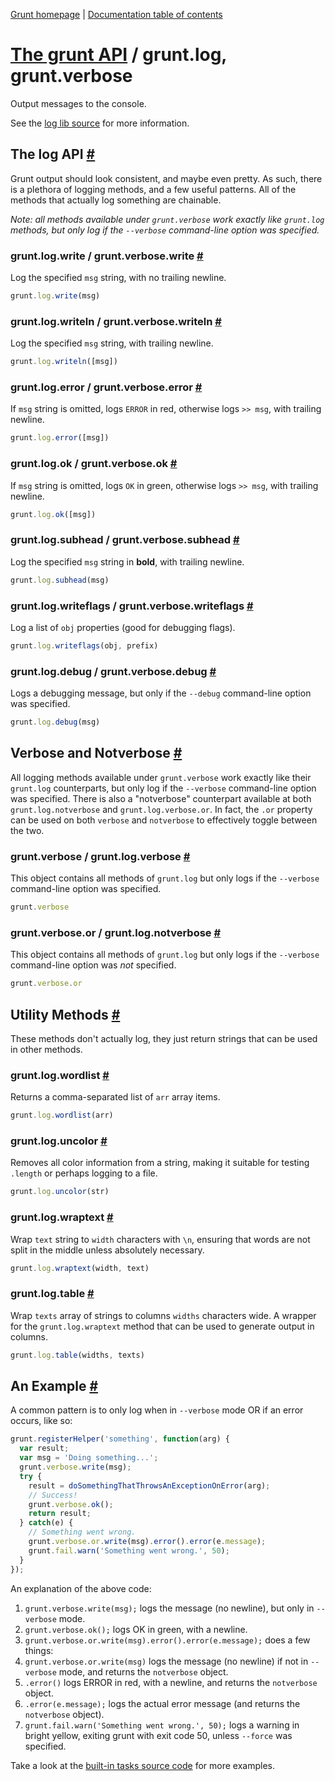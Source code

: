 [Grunt homepage](http://gruntjs.com/) | [Documentation table of contents](toc.md)

# [The grunt API](api.md) / grunt.log, grunt.verbose

Output messages to the console.

See the [log lib source](../lib/grunt/log.js) for more information.

## The log API <a name="the-log-api" href="#the-log-api" title="Link to this section">#</a>
Grunt output should look consistent, and maybe even pretty. As such, there is a plethora of logging methods, and a few useful patterns. All of the methods that actually log something are chainable.

_Note: all methods available under `grunt.verbose` work exactly like `grunt.log` methods, but only log if the `--verbose` command-line option was specified._

### grunt.log.write / grunt.verbose.write <a name="grunt-log-write-grunt-verbose-write" href="#grunt-log-write-grunt-verbose-write" title="Link to this section">#</a>
Log the specified `msg` string, with no trailing newline.

```javascript
grunt.log.write(msg)
```

### grunt.log.writeln / grunt.verbose.writeln <a name="grunt-log-writeln-grunt-verbose-writeln" href="#grunt-log-writeln-grunt-verbose-writeln" title="Link to this section">#</a>
Log the specified `msg` string, with trailing newline.

```javascript
grunt.log.writeln([msg])
```

### grunt.log.error / grunt.verbose.error <a name="grunt-log-error-grunt-verbose-error" href="#grunt-log-error-grunt-verbose-error" title="Link to this section">#</a>
If `msg` string is omitted, logs `ERROR` in red, otherwise logs `>> msg`, with trailing newline.

```javascript
grunt.log.error([msg])
```

### grunt.log.ok / grunt.verbose.ok <a name="grunt-log-ok-grunt-verbose-ok" href="#grunt-log-ok-grunt-verbose-ok" title="Link to this section">#</a>
If `msg` string is omitted, logs `OK` in green, otherwise logs `>> msg`, with trailing newline.

```javascript
grunt.log.ok([msg])
```

### grunt.log.subhead / grunt.verbose.subhead <a name="grunt-log-subhead-grunt-verbose-subhead" href="#grunt-log-subhead-grunt-verbose-subhead" title="Link to this section">#</a>
Log the specified `msg` string in **bold**, with trailing newline.

```javascript
grunt.log.subhead(msg)
```

### grunt.log.writeflags / grunt.verbose.writeflags <a name="grunt-log-writeflags-grunt-verbose-writeflags" href="#grunt-log-writeflags-grunt-verbose-writeflags" title="Link to this section">#</a>
Log a list of `obj` properties (good for debugging flags).

```javascript
grunt.log.writeflags(obj, prefix)
```

### grunt.log.debug / grunt.verbose.debug <a name="grunt-log-debug-grunt-verbose-debug" href="#grunt-log-debug-grunt-verbose-debug" title="Link to this section">#</a>
Logs a debugging message, but only if the `--debug` command-line option was specified.

```javascript
grunt.log.debug(msg)
```

## Verbose and Notverbose <a name="verbose-and-notverbose" href="#verbose-and-notverbose" title="Link to this section">#</a>
All logging methods available under `grunt.verbose` work exactly like their `grunt.log` counterparts, but only log if the `--verbose` command-line option was specified. There is also a "notverbose" counterpart available at both `grunt.log.notverbose` and `grunt.log.verbose.or`. In fact, the `.or` property can be used on both `verbose` and `notverbose` to effectively toggle between the two.

### grunt.verbose / grunt.log.verbose <a name="grunt-verbose-grunt-log-verbose" href="#grunt-verbose-grunt-log-verbose" title="Link to this section">#</a>
This object contains all methods of `grunt.log` but only logs if the `--verbose` command-line option was specified.

```javascript
grunt.verbose
```

### grunt.verbose.or / grunt.log.notverbose <a name="grunt-verbose-or-grunt-log-notverbose" href="#grunt-verbose-or-grunt-log-notverbose" title="Link to this section">#</a>
This object contains all methods of `grunt.log` but only logs if the `--verbose` command-line option was _not_ specified.

```javascript
grunt.verbose.or
```

## Utility Methods <a name="utility-methods" href="#utility-methods" title="Link to this section">#</a>
These methods don't actually log, they just return strings that can be used in other methods.

### grunt.log.wordlist <a name="grunt-log-wordlist" href="#grunt-log-wordlist" title="Link to this section">#</a>
Returns a comma-separated list of `arr` array items.

```javascript
grunt.log.wordlist(arr)
```

### grunt.log.uncolor <a name="grunt-log-uncolor" href="#grunt-log-uncolor" title="Link to this section">#</a>
Removes all color information from a string, making it suitable for testing `.length` or perhaps logging to a file.

```javascript
grunt.log.uncolor(str)
```

### grunt.log.wraptext <a name="grunt-log-wraptext" href="#grunt-log-wraptext" title="Link to this section">#</a>
Wrap `text` string to `width` characters with `\n`, ensuring that words are not split in the middle unless absolutely necessary.

```javascript
grunt.log.wraptext(width, text)
```

### grunt.log.table <a name="grunt-log-table" href="#grunt-log-table" title="Link to this section">#</a>
Wrap `texts` array of strings to columns `widths` characters wide. A wrapper for the `grunt.log.wraptext` method that can be used to generate output in columns.

```javascript
grunt.log.table(widths, texts)
```


## An Example <a name="an-example" href="#an-example" title="Link to this section">#</a>

A common pattern is to only log when in `--verbose` mode OR if an error occurs, like so:

```javascript
grunt.registerHelper('something', function(arg) {
  var result;
  var msg = 'Doing something...';
  grunt.verbose.write(msg);
  try {
    result = doSomethingThatThrowsAnExceptionOnError(arg);
    // Success!
    grunt.verbose.ok();
    return result;
  } catch(e) {
    // Something went wrong.
    grunt.verbose.or.write(msg).error().error(e.message);
    grunt.fail.warn('Something went wrong.', 50);
  }
});
```

An explanation of the above code:

1. `grunt.verbose.write(msg);` logs the message (no newline), but only in `--verbose` mode.
2. `grunt.verbose.ok();` logs OK in green, with a newline.
3. `grunt.verbose.or.write(msg).error().error(e.message);` does a few things:
  1. `grunt.verbose.or.write(msg)` logs the message (no newline) if not in `--verbose` mode, and returns the `notverbose` object.
  2. `.error()` logs ERROR in red, with a newline, and returns the `notverbose` object.
  3. `.error(e.message);` logs the actual error message (and returns the `notverbose` object).
4. `grunt.fail.warn('Something went wrong.', 50);` logs a warning in bright yellow, exiting grunt with exit code 50, unless `--force` was specified.

Take a look at the [built-in tasks source code](../tasks) for more examples.
